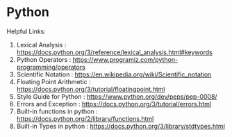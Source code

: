 # Python
 
 Helpful Links:
 
 1. Lexical Analysis : https://docs.python.org/3/reference/lexical_analysis.html#keywords
 2. Python Operators : https://www.programiz.com/python-programming/operators
 3. Scientific Notation : https://en.wikipedia.org/wiki/Scientific_notation
 4. Floating Point Arithmetic : https://docs.python.org/3/tutorial/floatingpoint.html
 5. Style Guide for Python : https://www.python.org/dev/peps/pep-0008/
 6. Errors and Exception : https://docs.python.org/3/tutorial/errors.html
 7. Built-in functions in python : https://docs.python.org/2/library/functions.html
 8. Built-in Types in python : https://docs.python.org/3/library/stdtypes.html
